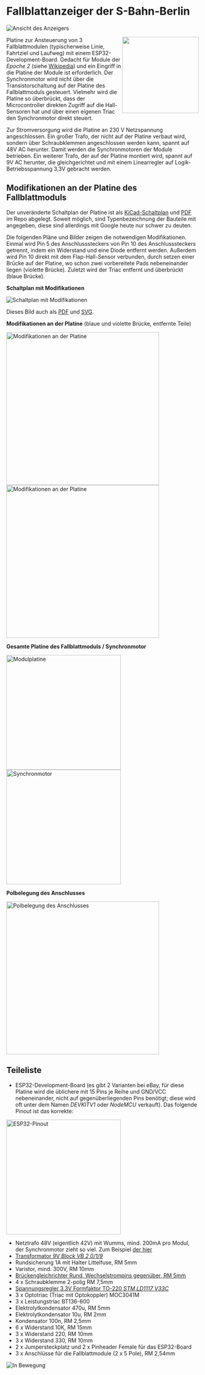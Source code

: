 # Fallblattanzeiger der S-Bahn-Berlin

![Ansicht des Anzeigers](images/static.png)

<img src="images/steuerplatine.jpg" width="200" align="right" />

Platine zur Ansteuerung von 3 Fallblattmodulen (typischerweise Linie, Fahrtziel und Laufweg) mit einem ESP32-Development-Board. Gedacht für Module der *Epoche 2* (siehe [Wikipedia](https://de.wikipedia.org/wiki/Fallblattanzeige)) und ein Eingriff in die Platine der Module ist erforderlich. Der Synchronmotor wird nicht über die Transistorschaltung auf der Platine des Fallblattmoduls gesteuert. Vielmehr wird die Platine so überbrückt, dass der Microcontroller direkten Zugriff auf die Hall-Sensoren hat und über einen eigenen Triac den Synchronmotor direkt steuert.

Zur Stromversorgung wird die Platine an 230 V Netzspannung angeschlossen. Ein großer Trafo, der nicht auf der Platine verbaut wird, sondern über Schraubklemmen angeschlossen werden kann, spannt auf 48V AC herunter. Damit werden die Synchronmotoren der Module betrieben. Ein weiterer Trafo, der auf der Platine montiert wird, spannt auf 9V AC herunter, die gleichgerichtet und mit einem Linearregler auf Logik-Betriebsspannung 3,3V gebracht werden.

## Modifikationen an der Platine des Fallblattmoduls

Der unveränderte Schaltplan der Platine ist als [KiCad-Schaltplan](images/schaltplan-modul/schaltplan-modul.sch) und [PDF](images/schaltplan-modul.pdf) im Repo abgelegt. Soweit möglich, sind Typenbezeichnung der Bauteile mit angegeben, diese sind allerdings mit Google heute nur schwer zu deuten.

Die folgenden Pläne und Bilder zeigen die notwendigen Modifikationen. Einmal wird Pin 5 des Anschlusssteckers von Pin 10 des Anschlusssteckers getrennt, indem ein Widerstand und eine Diode entfernt werden. Außerdem wird Pin 10 direkt mit dem Flap-Hall-Sensor verbunden, durch setzen einer Brücke auf der Platine, wo schon zwei vorbereitete Pads nebeneinander liegen (violette Brücke). Zuletzt wird der Triac entfernt und überbrückt (blaue Brücke).

**Schaltplan mit Modifikationen**

<img src="images/schaltplan-modul-modifikationen.png" alt="Schaltplan mit Modifikationen" />

Dieses Bild auch als [PDF](images/schaltplan-modul-modifikationen.pdf) und [SVG](images/schaltplan-modul-modifikationen.svg).

**Modifikationen an der Platine** (blaue und violette Brücke, entfernte Teile)

<img src="images/modulplatine_closeup.jpg" alt="Modifikationen an der Platine" height="400" /> <img src="images/modulplatine_unten.jpg" alt="Modifikationen an der Platine" height="400" />

**Gesamte Platine des Fallblattmoduls / Synchronmotor**

<img src="images/modulplatine.jpg" alt="Modulplatine" height="300" /> <img src="images/synchronmotor.jpg" alt="Synchronmotor"  height="300" />

**Polbelegung des Anschlusses**

<img src="images/anschluss.jpg" height="400" alt="Polbelegung des Anschlusses" />

## Teileliste

* ESP32-Development-Board (es gibt 2 Varianten bei eBay, für diese Platine wird die üblichere mit 15 Pins je Reihe und GND/VCC  nebeneinander, nicht auf gegenüberliegenden Pins benötigt; diese wird oft unter dem Namen _DEVKITV1_ oder _NodeMCU_ verkauft). Das folgende Pinout ist das korrekte:

<img src="images/esp32-pinout.jpg" alt="ESP32-Pinout" width="300" />

* Netztrafo 48V (eigentlich 42V) mit Wumms, mind. 200mA pro Modul, der Synchronmotor zieht so viel. Zum Beispiel [der hier](https://www.voelkner.de/products/1011896/TRU-Components-TC-RKT30-2X24-Ringkerntransformator-1-x-230V-2-x-24V-30-VA-625mA.html)
* [Transformator 9V _Block VB 2,0/1/9_](https://www.reichelt.de/printtrafo-2-va-9-v-222-ma-rm-20-mm-ei-30-15-5-109-p27328.html)
* Rundsicherung 1A mit Halter Littelfuse, RM 5mm
* Varistor, mind. 300V, RM 10mm
* [Brückengleichrichter Rund, Wechselstrompins gegenüber, RM 5mm](https://www.reichelt.de/brueckengleichrichter-100-v-1-5-a-b70c1500rund-p181713.html)
* 4 x Schraubklemme 2-polig RM 7,5mm
* [Spannungsregler 3,3V Formfaktor TO-220 _STM LD1117 V33C_](https://www.reichelt.de/ldo-regler-fest-3-3-v-to-220-ld1117-v33c-p200891.html?)
* 3 x Optotriac (Triac mit Optokoppler) MOC3041M
* 3 x Leistungstriac BT136-600
* Elektrolytkondensator 470u, RM 5mm
* Elektrolytkondensator 10u, RM 2mm
* Kondensator 100n, RM 2,5mm
* 6 x Widerstand 10K, RM 15mm
* 3 x Widerstand 220, RM 10mm
* 3 x Widerstand 330, RM 10mm
* 2 x Jumpersteckplatz und 2 x Pinheader Female für das ESP32-Board
* 3 x Anschlüsse für die Fallblattmodule (2 x 5 Pole), RM 2,54mm

![In Bewegung](images/motion.png)
